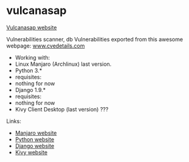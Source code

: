 # vulcanasap
[Vulcanasap website](http://limbail.github.io/vulcanasap/)

Vulnerabilities scanner, db Vulnerabilities exported from this awesome webpage: www.cvedetails.com

* Working with:
* Linux Manjaro (Archlinux) last version. 
* Python 3.* 
 * requisites:
  * nothing for now
* Django 1.9.* 
 * requisites:
  * nothing for now
* Kivy Client Desktop (last version) ??? 


Links:
* [Manjaro website](https://manjaro.github.io/)
* [Python website](https://www.python.org/)
* [Django website](https://www.djangoproject.com/)
* [Kivy website](https://kivy.org/)
